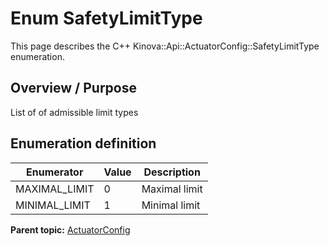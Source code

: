 # Enum SafetyLimitType

This page describes the C++ Kinova::Api::ActuatorConfig::SafetyLimitType enumeration.

## Overview / Purpose

List of of admissible limit types

## Enumeration definition

|Enumerator|Value|Description|
|----------|-----|-----------|
|MAXIMAL\_LIMIT|0|Maximal limit|
|MINIMAL\_LIMIT|1|Minimal limit|

**Parent topic:** [ActuatorConfig](../references/summary_ActuatorConfig.md)

